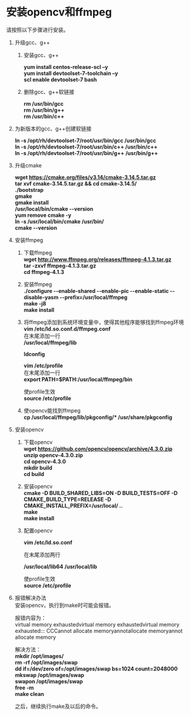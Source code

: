 # 安装opencv和ffmpeg<a name="ZH-CN_TOPIC_0228768065"></a>

请按照以下步骤进行安装。


1.  升级gcc、g++
    1.  安装gcc、g++  

        **yum install centos-release-scl –y**  
        **yum install devtoolset-7-toolchain –y**  
        **scl enable devtoolset-7 bash**
        
    2. 删除gcc、g++软链接  
    
       **rm  /usr/bin/gcc**       
       **rm  /usr/bin/g++**        
       **rm /usr/bin/c++**
    
2. 为新版本的gcc、g++创建软链接    
   
   **ln -s /opt/rh/devtoolset-7/root/usr/bin/gcc /usr/bin/gcc**     
   **ln -s /opt/rh/devtoolset-7/root/usr/bin/c++ /usr/bin/c++**      
   **ln -s /opt/rh/devtoolset-7/root/usr/bin/g++ /usr/bin/g++**

3.  升级cmake   

    **wget https://cmake.org/files/v3.14/cmake-3.14.5.tar.gz**      
    **tar xvf cmake-3.14.5.tar.gz && cd cmake-3.14.5/**      
    **./bootstrap**   
    **gmake**  
    **gmake install**  
    **/usr/local/bin/cmake --version**  
    **yum remove cmake -y**  
    **ln -s /usr/local/bin/cmake /usr/bin/**  
    **cmake --version**
    
4. 安装ffmpeg  

   1. 下载ffmpeg  
      **wget http://www.ffmpeg.org/releases/ffmpeg-4.1.3.tar.gz**  
      **tar -zxvf ffmpeg-4.1.3.tar.gz**  
      **cd ffmpeg-4.1.3**  

   2. 安装ffmpeg  
      **./configure --enable-shared --enable-pic --enable-static --disable-yasm --prefix=/usr/local/ffmpeg**  
      **make -j8**  
      **make install**

   3.  将ffmpeg添加到系统环境变量中，使得其他程序能够找到ffmpeg环境  
   	**vim /etc/ld.so.conf.d/ffmpeg.conf**  
   	在末尾添加一行   
   	**/usr/local/ffmpeg/lib**  

        **ldconfig**    

       **vim /etc/profile**   
   	在末尾添加一行    
   	**export PATH=$PATH:/usr/local/ffmpeg/bin**    
        
        使profile生效  
   	**source /etc/profile** 
   	
   4. 使opencv能找到ffmpeg  
      **cp /usr/local/ffmpeg/lib/pkgconfig/\*  /usr/share/pkgconfig**

5.  安装opencv
    1. 下载opencv  
       **wget https://github.com/opencv/opencv/archive/4.3.0.zip**  
       **unzip opencv-4.3.0.zip**  
       **cd opencv-4.3.0**  
       **mkdir build**  
       **cd build**
    
    
    2. 安装opencv    
       **cmake -D BUILD_SHARED_LIBS=ON -D BUILD_TESTS=OFF -D CMAKE_BUILD_TYPE=RELEASE -D CMAKE_INSTALL_PREFIX=/usr/local/ ..**  
       **make**  
       **make install**     
   
    
    3. 配置opencv
    
       **vim /etc/ld.so.conf**
    
       在末尾添加两行 
    
       **/usr/local/lib64**
       **/usr/local/lib**
    
       使profile生效  
       **source /etc/profile**   

6.  报错解决办法  
    安装opencv，执行到make时可能会报错。   

    报错内容为：  
    virtual memory exhaustedvirtual memory exhaustedvirtual memory exhausted:::   CCCannot allocate memoryannotallocate memoryannot allocate memory  

    解决方法：  
    **mkdir /opt/images/**   
    **rm -rf /opt/images/swap**  
    **dd if=/dev/zero of=/opt/images/swap bs=1024 count=2048000**  
    **mkswap /opt/images/swap**   
    **swapon /opt/images/swap**  
    **free -m**   
    **make clean**  
 
    之后，继续执行make及以后的命令。
